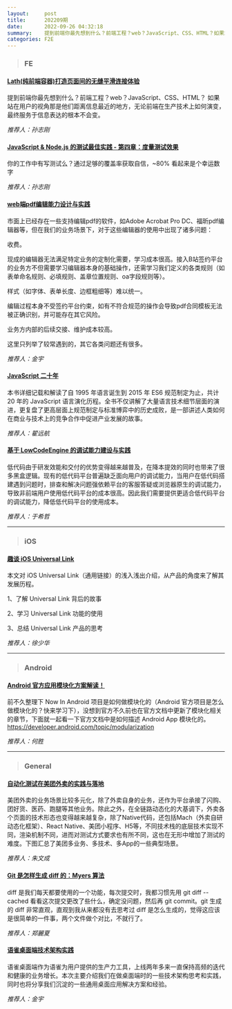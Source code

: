 ```yaml
---
layout:     post
title:      202209期
date:       2022-09-26 04:32:18
summary:    提到前端你最先想到什么？前端工程？web？JavaScript、CSS、HTML？如果站在用户的视角那是他们距离信息最近的地方，无论前端在生产技术上如何演变，最终服务于信息表达的根本不会变。
categories: F2E
---
```



> ### FE

#### [Lath(纯前端容器)打造页面间的无缝平滑连接体验](https://mp.weixin.qq.com/s/idHHsTdjya0GAlYJSeaLqQ)

提到前端你最先想到什么？前端工程？web？JavaScript、CSS、HTML？
如果站在用户的视角那是他们距离信息最近的地方，无论前端在生产技术上如何演变，最终服务于信息表达的根本不会变。

*推荐人：孙志刚*

#### [JavaScript & Node.js 的测试最佳实践 - 第四章：度量测试效果](https://mp.weixin.qq.com/s/QnZ4C8y2T7EtRZFgqJkYDw)

你的工作中有写测试么？通过足够的覆盖率获取自信，~80% 看起来是个幸运数字

*推荐人：孙志刚*


#### [web端pdf编辑能力设计与实践](https://mp.weixin.qq.com/s/7Kb0U3NDsfAW4j2_Uuk-Mg)

市面上已经存在一些支持编辑pdf的软件，如Adobe Acrobat Pro DC、福昕pdf编辑器等，但在我们的业务场景下，对于这些编辑器的使用中出现了诸多问题：

收费。

现成的编辑器无法满足特定业务的定制化需要，学习成本很高。接入B站签约平台的业务方不但需要学习编辑器本身的基础操作，还需学习我们定义的各类规则（如表单命名规则、必填规则、盖章位置规则、oa字段规则等）。

样式（如字体、表单长度、边框粗细等）难以统一。

编辑过程本身不受签约平台约束，如有不符合规范的操作会导致pdf合同模板无法被正确识别，并可能存在其它风险。

业务方内部的后续交接、维护成本较高。

这里只列举了较常遇到的，其它各类问题还有很多。

*推荐人：金宇*

#### [JavaScript 二十年](https://cn.history.js.org/)

本书详细记载和解读了自 1995 年语言诞生到 2015 年 ES6 规范制定为止，共计 20 年的 JavaScript 语言演化历程。全书不仅讲解了大量语言技术细节层面的演进，更复盘了更高层面上规范制定与标准博弈中的历史成败，是一部讲述人类如何在商业与技术上的竞争合作中促进产业发展的故事。

*推荐人：翟远航*


#### [基于 LowCodeEngine 的调试能力建设与实践](https://mp.weixin.qq.com/s/H8KvEOylmzLPgIuuBO0S9w)

低代码由于研发效能和交付的优势变得越来越普及，在降本提效的同时也带来了很多黑盒逻辑。现有的低代码平台普遍缺乏面向用户的调试能力，当用户在低代码搭建遇到问题时，排查和解决问题强依赖平台的客服答疑或浏览器原生的调试能力，导致非前端用户使用低代码平台的成本很高。因此我们需要提供更适合低代码平台的调试能力，降低低代码平台的使用成本。

*推荐人：于希哲*


---

> ### iOS

#### [趣谈 iOS Universal Link](https://jishuin.proginn.com/p/763bfbd7a76f)

本文对 iOS Universal Link（通用链接）的浅入浅出介绍，从产品的角度来了解其发展历程。

1、了解 Universal Link 背后的故事

2、学习 Universal Link 功能的使用

3、总结 Universal Link 产品的思考

*推荐人：徐少华*

---

> ### Android


#### [Android 官方应用模块化方案解读！](https://mp.weixin.qq.com/s/UNG44OflKjxLQLkHCU-BjQ)

前不久整理下 Now In Android 项目是如何做模块化的（Android 官方项目是怎么做模块化的？快来学习下），没想到官方不久前也在官方文档中更新了模块化相关的章节，下面就一起看一下官方文档中是如何描述 Android App 模块化的。
https://developer.android.com/topic/modularization

*推荐人：何胜*

---

> ### General

#### [自动化测试在美团外卖的实践与落地](https://tech.meituan.com/2022/09/15/automated-testing-in-meituan.html)

美团外卖的业务场景比较多元化，除了外卖自身的业务，还作为平台承接了闪购、团好货、医药、跑腿等其他业务。除此之外，在全链路动态化的大基调下，外卖各个页面的技术形态也变得越来越复杂，除了Native代码，还包括Mach（外卖自研动态化框架）、React Native、美团小程序、H5等，不同技术栈的底层技术实现不同，渲染机制不同，进而对测试方式要求也有所不同，这也在无形中增加了测试的难度。下图汇总了美团多业务、多技术、多App的一些典型场景。

*推荐人：朱文成*


#### [Git 是怎样生成 diff 的：Myers 算法](https://cjting.me/2017/05/13/how-git-generate-diff/#diff-%E4%B8%8E%E5%9B%BE%E6%90%9C%E7%B4%A2)

diff 是我们每天都要使用的一个功能，每次提交时，我都习惯先用 git diff --cached 看看这次提交更改了些什么，确定没问题，然后再 git commit。git 生成的 diff 非常直观，直观到我从来都没有去思考过 diff 是怎么生成的，觉得这应该是很简单的一件事，两个文件做个对比，不就行了。

*推荐人：郑麗夏*

#### [语雀桌面端技术架构实践](https://mp.weixin.qq.com/s/qEWfywIxiF3BlUBcErjg3Q)

语雀桌面端作为语雀为用户提供的生产力工具，上线两年多来一直保持高频的迭代和健康的业务增长。本次主要介绍我们在做桌面端时的一些技术架构思考和实践，同时也将分享我们沉淀的一些通用桌面应用解决方案和经验。

*推荐人：金宇*
